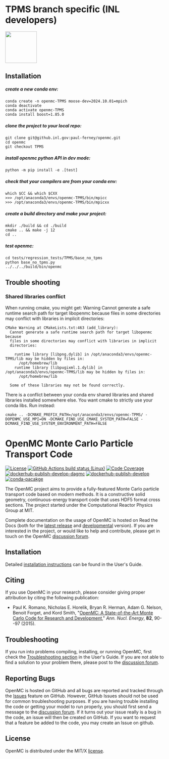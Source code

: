 # TPMS branch specific (INL developers)

<img src="https://media1.tenor.com/m/98dCgWDs4rsAAAAC/epic-sax-guy-sax.gif" width="100px" align="center">

## Installation

##### create a new conda env:
```
conda create -n openmc-TPMS moose-dev=2024.10.01=mpich
conda deactivate
conda activate openmc-TPMS
conda install boost=1.85.0
```
##### clone the project to your local repo:
```
git clone git@github.inl.gov:paul-ferney/openmc.git
cd openmc
git checkout TPMS
```
##### install openmc python API in dev mode:
```
python -m pip install -e .[test]
```
##### check that your compilers are from your conda env:
```
which $CC && which $CXX
>>> /opt/anaconda3/envs/openmc-TPMS/bin/mpicc
>>> /opt/anaconda3/envs/openmc-TPMS/bin/mpicxx
```
##### create a build directory and make your project:
```
mkdir ./build && cd ./build
cmake .. && make -j 12
cd ..
```
##### test openmc:
```
cd tests/regression_tests/TPMS/base_no_tpms
python base_no_tpms.py
../../../build/bin/openmc
```

## Trouble shooting
### Shared libraries conflict
When running cmake, you might get: 
Warning Cannot generate a safe runtime search path for target libopenmc because files in some directories may conflict with libraries in implicit directories:
```
CMake Warning at CMakeLists.txt:463 (add_library):
  Cannot generate a safe runtime search path for target libopenmc because
  files in some directories may conflict with libraries in implicit
  directories:

    runtime library [libpng.dylib] in /opt/anaconda3/envs/openmc-TPMS/lib may be hidden by files in:
      /opt/homebrew/lib
    runtime library [libpugixml.1.dylib] in /opt/anaconda3/envs/openmc-TPMS/lib may be hidden by files in:
      /opt/homebrew/lib

  Some of these libraries may not be found correctly.
```
There is a conflict between your conda env shared libraries and shared libraries installed somewhere else. You want cmake to strictly use your conda libs. Run instead:
```
cmake .. -DCMAKE_PREFIX_PATH=/opt/anaconda3/envs/openmc-TPMS/ -DOPENMC_USE_MPI=ON -DCMAKE_FIND_USE_CMAKE_SYSTEM_PATH=FALSE -DCMAKE_FIND_USE_SYSTEM_ENVIRONMENT_PATH=FALSE 
```

# OpenMC Monte Carlo Particle Transport Code

[![License](https://img.shields.io/badge/license-MIT-green)](https://docs.openmc.org/en/latest/license.html)
[![GitHub Actions build status (Linux)](https://github.com/openmc-dev/openmc/actions/workflows/ci.yml/badge.svg?branch=develop)](https://github.com/openmc-dev/openmc/actions/workflows/ci.yml)
[![Code Coverage](https://coveralls.io/repos/github/openmc-dev/openmc/badge.svg?branch=develop)](https://coveralls.io/github/openmc-dev/openmc?branch=develop)
[![dockerhub-publish-develop-dagmc](https://github.com/openmc-dev/openmc/workflows/dockerhub-publish-develop-dagmc/badge.svg)](https://github.com/openmc-dev/openmc/actions?query=workflow%3Adockerhub-publish-develop-dagmc)
[![dockerhub-publish-develop](https://github.com/openmc-dev/openmc/workflows/dockerhub-publish-develop/badge.svg)](https://github.com/openmc-dev/openmc/actions?query=workflow%3Adockerhub-publish-develop)
[![conda-pacakge](https://anaconda.org/conda-forge/openmc/badges/version.svg)](https://anaconda.org/conda-forge/openmc)

The OpenMC project aims to provide a fully-featured Monte Carlo particle
transport code based on modern methods. It is a constructive solid geometry,
continuous-energy transport code that uses HDF5 format cross sections. The
project started under the Computational Reactor Physics Group at MIT.

Complete documentation on the usage of OpenMC is hosted on Read the Docs (both
for the [latest release](https://docs.openmc.org/en/stable/) and
[developmental](https://docs.openmc.org/en/latest/) version). If you are
interested in the project, or would like to help and contribute, please get in
touch on the OpenMC [discussion forum](https://openmc.discourse.group/).

## Installation

Detailed [installation
instructions](https://docs.openmc.org/en/stable/usersguide/install.html)
can be found in the User's Guide.

## Citing

If you use OpenMC in your research, please consider giving proper attribution by
citing the following publication:

- Paul K. Romano, Nicholas E. Horelik, Bryan R. Herman, Adam G. Nelson, Benoit
  Forget, and Kord Smith, "[OpenMC: A State-of-the-Art Monte Carlo Code for
  Research and Development](https://doi.org/10.1016/j.anucene.2014.07.048),"
  *Ann. Nucl. Energy*, **82**, 90--97 (2015).

## Troubleshooting

If you run into problems compiling, installing, or running OpenMC, first check
the [Troubleshooting
section](https://docs.openmc.org/en/stable/usersguide/troubleshoot.html) in the
User's Guide. If you are not able to find a solution to your problem there,
please post to the [discussion forum](https://openmc.discourse.group/).

## Reporting Bugs

OpenMC is hosted on GitHub and all bugs are reported and tracked through the
[Issues](https://github.com/openmc-dev/openmc/issues) feature on GitHub.
However, GitHub Issues should not be used for common troubleshooting purposes.
If you are having trouble installing the code or getting your model to run
properly, you should first send a message to the [discussion
forum](https://openmc.discourse.group/). If it turns out your issue really is a
bug in the code, an issue will then be created on GitHub. If you want to request
that a feature be added to the code, you may create an Issue on github.

## License

OpenMC is distributed under the MIT/X
[license](https://docs.openmc.org/en/stable/license.html).
